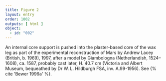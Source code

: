 ```yaml
---
title: Figure 2
layout: entry
order: 1002
outputs: [ html ]
object:
  - id: "002"
---
```


An internal core support is pushed into the plaster-based core of the wax leg as part of the experimental reconstruction of Mars by Andrew Lacey (British, b. 1969), 1997, after a model by Giambologna (Netherlandish, 1524–1608), ca. 1587, probably cast later, H. 40.7 cm (Victoria and Albert Museum, bequeathed by Dr W. L. Hildburgh FSA, inv. A.99-1956). See {% cite 'Bewer 1996a' %}.
